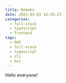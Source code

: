 ```yaml
---
title: Rebeko
date: 2023-03-03 16:26:23
categories:
  - full-stack
  - typescript
  - frontend
tags:
  - OOP
  - full-stack
  - typescript
  - cli
  - mvc
---
```

Hello everyone!